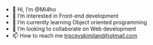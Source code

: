 - 👋 Hi, I’m @Mi4ho
- 👀 I’m interested in Front-end development 
- 🌱 I’m currently learning Object oriented programming 
- 💞️ I’m looking to collaborate on Web development 
- 📫 How to reach me trpcevskimilan@hotmail.com 

<!---
Mi4ho/Mi4ho is a ✨ special ✨ repository because its `README.md` (this file) appears on your GitHub profile.
You can click the Preview link to take a look at your changes.
--->
